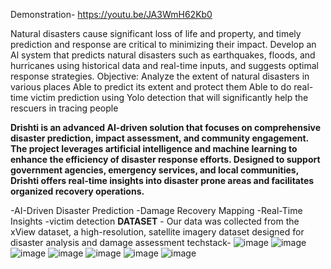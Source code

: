 Demonstration- https://youtu.be/JA3WmH62Kb0

 Natural disasters cause significant loss of life and property, and timely prediction and response are critical to minimizing
 their impact. Develop an Al system that predicts natural disasters such as earthquakes, floods, and hurricanes using
 historical data and real-time inputs, and suggests optimal response strategies.
 Objective:
 Analyze the extent of natural disasters in various places
 Able to predict its extent and protect them
 Able to do real-time victim prediction using Yolo detection that will significantly help the rescuers in tracing people

**Drishti is an advanced AI-driven solution that focuses on
 comprehensive disaster prediction, impact assessment, and
 community engagement. The project leverages artificial
 intelligence and machine learning to enhance the efficiency
 of disaster response efforts. Designed to support
 government agencies, emergency services, and local
 communities, Drishti offers real-time insights into disaster
prone areas and facilitates organized recovery operations.**
 
 -AI-Driven Disaster Prediction
 -Damage Recovery Mapping
 -Real-Time Insights
 -victim detection
 **DATASET** -  Our data was collected from the xView dataset, a high-resolution, satellite imagery dataset designed for disaster analysis and damage assessment
 techstack- ![image](https://github.com/user-attachments/assets/b6c5ddda-65ae-4907-aecf-84ecf99515a8)
 ![image](https://github.com/user-attachments/assets/7edd4fe7-ac26-4b00-a8c7-214b0f4553d5)
![image](https://github.com/user-attachments/assets/1280aa09-dce0-40b3-9fdb-846554f3acdb)
![image](https://github.com/user-attachments/assets/8c8dcc4e-c4a3-4704-b401-6481c4ddcad4)
![image](https://github.com/user-attachments/assets/645154bf-8b07-465d-8163-ae74c2c01cc8)
![image](https://github.com/user-attachments/assets/f6cb1b63-f8ba-4e59-ba6c-306ed6eabbff)
![image](https://github.com/user-attachments/assets/702f6a75-2cf2-47c7-8222-c5d1dc2dc826)




